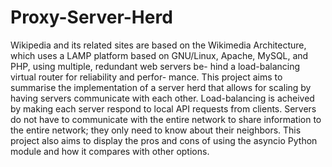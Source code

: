 # Proxy-Server-Herd
Wikipedia and its related sites are based on the Wikimedia Architecture, which uses a LAMP platform based on GNU/Linux, Apache, MySQL, and PHP, using multiple, redundant web servers be- hind a load-balancing virtual router for reliability and perfor- mance. This project aims to summarise the implementation of a server herd that allows for scaling by having servers communicate with each other. Load-balancing is acheived by making each server respond to local API requests from clients. Servers do not have to communicate with the entire network to share information to the entire network; they only need to know about their neighbors. This project also aims to display the pros and cons of using the asyncio Python module and how it compares with other options.
